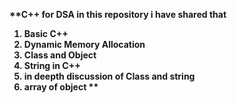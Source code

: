 <b>**C++  for DSA
in this repository i have shared that <b/>
1) Basic C++
2) Dynamic Memory Allocation
3) Class and Object
4) String in C++
5) in deepth discussion of Class and string
6) array of object 
**
